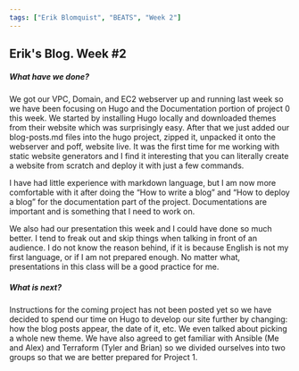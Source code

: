 ```yaml
---
tags: ["Erik Blomquist", "BEATS", "Week 2"]
---
```

## Erik's Blog. Week #2

##### What have we done?
We got our VPC, Domain, and EC2 webserver up and running last week so we have
been focusing on Hugo and the Documentation portion of project 0 this week.
We started by installing Hugo locally and downloaded themes from their
website which was surprisingly easy. After that we just added our blog-posts.md
files into the hugo project, zipped it, unpacked it onto the webserver and poff,
website live. It was the first time for me working with static website
generators and I find it interesting that you can literally create a website
from scratch and deploy it with just a few commands.

I have had little experience with markdown language, but I am now more
comfortable with it after doing the “How to write a blog” and
“How to deploy a blog” for the documentation part of the project.
Documentations are important and is something that I need to work on.

We also had our presentation this week and I could have done so much better.
I tend to freak out and skip things when talking in front of an audience.
I do not know the reason behind, if it is because English is not my first
language, or if I am not prepared enough. No matter what, presentations in this
class will be a good practice for me.

##### What is next?
Instructions for the coming project has not been posted yet so we have decided
to spend our time on Hugo to develop our site further by changing: how the blog
posts appear, the date of it, etc. We even talked about picking a whole new
theme. We have also agreed to get familiar with Ansible (Me and Alex) and
Terraform (Tyler and Brian) so we divided ourselves into two groups so that we
are better prepared for Project 1.
